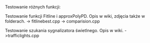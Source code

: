 Testowanie różnych funkcji:

Testowanie funkcji Fitline i approxPolyPD. Opis w wiki, zdjęcia także w folderach.
-> fitlinebest.cpp
-> comparision.cpp

Testowanie szukania sygnalizatora świetlnego. Opis w wiki.
->trafficlights.cpp
